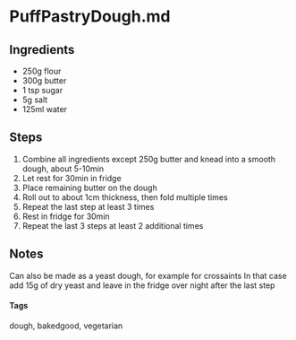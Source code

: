 # PuffPastryDough.md

## Ingredients

* 250g flour
* 300g butter
* 1 tsp sugar
* 5g salt 
* 125ml water

## Steps

1. Combine all ingredients except 250g butter and knead into a smooth dough, about 5-10min
2. Let rest for 30min in fridge
3. Place remaining butter on the dough
4. Roll out to about 1cm thickness, then fold multiple times
5. Repeat the last step at least 3 times 
5. Rest in fridge for 30min
6. Repeat the last 3 steps at least 2 additional times

## Notes

Can also be made as a yeast dough, for example for crossaints
In that case add 15g of dry yeast and leave in the fridge over night after the last step

#### Tags
dough, bakedgood, vegetarian
